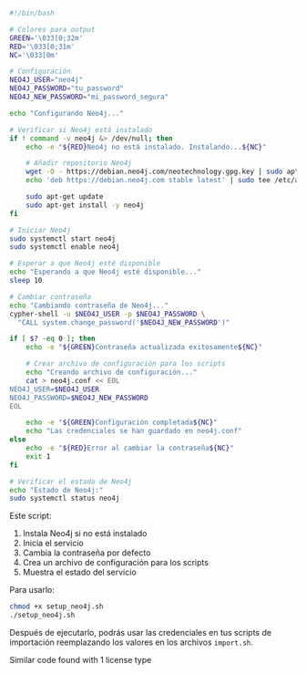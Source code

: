 ```bash
#!/bin/bash

# Colores para output
GREEN='\033[0;32m'
RED='\033[0;31m'
NC='\033[0m'

# Configuración
NEO4J_USER="neo4j"
NEO4J_PASSWORD="tu_password"
NEO4J_NEW_PASSWORD="mi_password_segura"

echo "Configurando Neo4j..."

# Verificar si Neo4j está instalado
if ! command -v neo4j &> /dev/null; then
    echo -e "${RED}Neo4j no está instalado. Instalando...${NC}"

    # Añadir repositorio Neo4j
    wget -O - https://debian.neo4j.com/neotechnology.gpg.key | sudo apt-key add -
    echo 'deb https://debian.neo4j.com stable latest' | sudo tee /etc/apt/sources.list.d/neo4j.list

    sudo apt-get update
    sudo apt-get install -y neo4j
fi

# Iniciar Neo4j
sudo systemctl start neo4j
sudo systemctl enable neo4j

# Esperar a que Neo4j esté disponible
echo "Esperando a que Neo4j esté disponible..."
sleep 10

# Cambiar contraseña
echo "Cambiando contraseña de Neo4j..."
cypher-shell -u $NEO4J_USER -p $NEO4J_PASSWORD \
  "CALL system.change_password('$NEO4J_NEW_PASSWORD')"

if [ $? -eq 0 ]; then
    echo -e "${GREEN}Contraseña actualizada exitosamente${NC}"

    # Crear archivo de configuración para los scripts
    echo "Creando archivo de configuración..."
    cat > neo4j.conf << EOL
NEO4J_USER=$NEO4J_USER
NEO4J_PASSWORD=$NEO4J_NEW_PASSWORD
EOL

    echo -e "${GREEN}Configuración completada${NC}"
    echo "Las credenciales se han guardado en neo4j.conf"
else
    echo -e "${RED}Error al cambiar la contraseña${NC}"
    exit 1
fi

# Verificar el estado de Neo4j
echo "Estado de Neo4j:"
sudo systemctl status neo4j
```

Este script:

1. Instala Neo4j si no está instalado
2. Inicia el servicio
3. Cambia la contraseña por defecto
4. Crea un archivo de configuración para los scripts
5. Muestra el estado del servicio

Para usarlo:

```bash
chmod +x setup_neo4j.sh
./setup_neo4j.sh
```

Después de ejecutarlo, podrás usar las credenciales en tus scripts de importación reemplazando los valores en los archivos `import.sh`.

Similar code found with 1 license type
